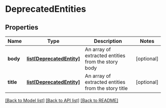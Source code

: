 # DeprecatedEntities

## Properties
Name | Type | Description | Notes
------------ | ------------- | ------------- | -------------
**body** | [**list[DeprecatedEntity]**](DeprecatedEntity.md) | An array of extracted entities from the story body | [optional] 
**title** | [**list[DeprecatedEntity]**](DeprecatedEntity.md) | An array of extracted entities from the story title | [optional] 

[[Back to Model list]](../README.md#documentation-for-models) [[Back to API list]](../README.md#documentation-for-api-endpoints) [[Back to README]](../README.md)


